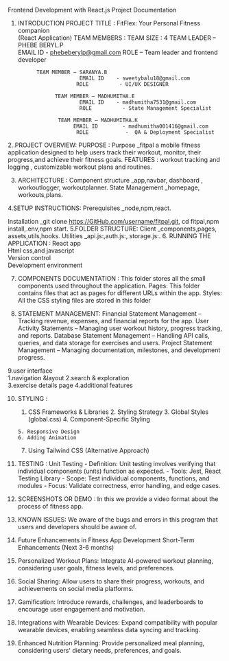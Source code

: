 Frontend Development with React.js 
Project Documentation 
1. INTRODUCTION 
     PROJECT TITLE :   FitFlex: Your Personal Fitness companion          
(React Application) 
                            TEAM MEMBERS :  TEAM SIZE :  4 
                 TEAM LEADER – PHEBE BERYL.P  
                 EMAIL ID          - phebeberylp@gmail.com 
                 ROLE                – Team leader and frontend developer 
 
             TEAM MEMBER – SARANYA.B  
                           EMAIL ID    - sweetybalu18@gmail.com 
                          ROLE          - UI/UX DESIGNER 
 
                   TEAM MEMBER – MADHUMITHA.E 
                           EMAIL ID    - madhumitha7531@gmail.com 
                           ROLE          - State Management Specialist 
 
                    TEAM MEMBER – MADHUMITHA.K  
                         EMAIL ID        - madhumitha001416@gmail.com 
                          ROLE            -  QA & Deployment Specialist 
 
 2..PROJECT OVERVIEW: 
          PURPOSE :  Purpose _fitpal a mobile fitness application designed 
to help users track their workout, monitor, their progress,and achieve their 
fitness goals. 
FEATURES : workout tracking and logging , customizable workout plans 
and routines. 
 
3. ARCHITECTURE : 
Component structure _app,navbar, dashboard , workoutlogger, 
workoutplanner. 
State Management _homepage, workouts,plans. 
 
4.SETUP INSTRUCTIONS: 
Prerequisites _node,npm,react. 
 
 
Installation _git clone https://GitHub.com/username/fitpal.git, cd fitpal,npm 
install,.env,npm start. 
      5.FOLDER STRUCTURE: 
Client _components,pages, assets,utils,hooks. 
Utilities _api.js:,auth.js:, storage.js:. 
6. RUNNING THE APPLICATION : 
    React app  
     Html css,and javascript  
     Version control  
     Development environment 
 
7. COMPONENTS DOCUMENTATION : 
    This folder stores all the small components used throughout the application. 
Pages: This folder contains files that act as pages for different URLs within the app. 
Styles: All the CSS styling files are stored in this folder 
 
8. STATEMENT MANAGEMENT: 
Financial Statement Management – Tracking revenue, expenses, and financial 
reports for the app. 
User Activity Statements – Managing user workout history, progress tracking, and 
reports. 
Database Statement Management – Handling API calls, queries, and data storage 
for exercises and users. 
Project Statement Management – Managing documentation, milestones, and 
development progress. 
 
9.user interface  
       1.navigation &layout 
         2.search & exploration  
         3.exercise details page 
        4.additional features 
 
10. STYLING : 
       1. CSS Frameworks & Libraries 
        2. Styling Strategy 
        3. Global Styles (global.css) 
        4. Component-Specific Styling 
 
 
        5. Responsive Design 
        6. Adding Animation 
       7. Using Tailwind CSS (Alternative Approach) 
 
11. TESTING : 
     Unit Testing - Definition: Unit testing involves verifying that individual components (units) function 
as expected. - Tools: Jest, React Testing Library - Scope: Test individual components, functions, and modules - Focus: Validate correctness, error handling, and edge cases. 
 
12. SCREENSHOTS OR DEMO : 
     In this we provide a video format about the  process of  fitness app. 
 
13. KNOWN ISSUES: 
We aware of the bugs and errors in this program that users and developers should 
be aware of. 
 
14. Future Enhancements in Fitness App Development 
   Short-Term Enhancements (Next 3-6 months) 
1. Personalized Workout Plans: Integrate AI-powered workout planning, considering 
user goals, fitness levels, and preferences. 
2. Social Sharing: Allow users to share their progress, workouts, and achievements 
on social media platforms. 
3. Gamification: Introduce rewards, challenges, and leaderboards to encourage user 
engagement and motivation. 
4. Integrations with Wearable Devices: Expand compatibility with popular wearable 
devices, enabling seamless data syncing and tracking. 
5. Enhanced Nutrition Planning: Provide personalized meal planning, considering 
users' dietary needs, preferences, and goals. 
                        

